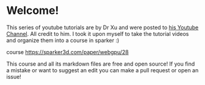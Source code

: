 # Welcome!

This series of youtube tutorials are by Dr Xu and were posted to [his Youtube Channel](https://www.youtube.com/c/PracticalProgrammingwithDrXu). All credit to him. I took it upon myself to take the tutorial videos and organize them into a course in sparker :)

course https://sparker3d.com/paper/webgpu/28

This course and all its markdown files are free and open source! If you find a mistake or want to suggest an edit you can make a pull request or open an issue!
